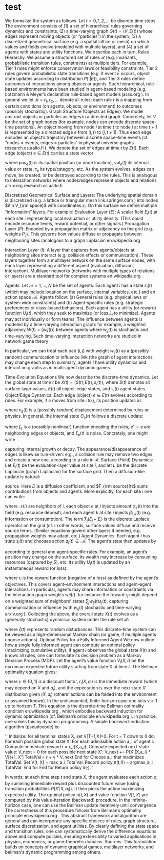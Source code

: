 # test

We formalize the system as follows. Let $t=0,1,2,\dots$ be discrete time steps. The environment consists of (1) a set of hierarchical rules governing dynamics and constraints, (2) a time-varying graph $G(t)=(V,E(t))$ whose edges represent moving objects (or “particles”) in the system, (3) a discretized geometrical surface (e.g. a spatial lattice or mesh) on which values and fields evolve (modeled with multiple layers), and (4) a set of agents with states and utility functions. We describe each in turn.
Rules Hierarchy: We assume a structured set of rules $\mathcal{R}$ (e.g. invariants, probabilistic transition rules, constraints) at multiple tiers. For example, Tier 1 rules might enforce conservation laws or feasibility constraints, Tier 2 rules govern probabilistic state transitions (e.g. if event $E$ occurs, object state updates according to distribution $P(\cdot|E)$), and Tier 3 rules define outcomes of interactions among objects or agents. Such hierarchical, rule-based environments have been studied in agent-based modeling (e.g. Lotzmann & Meyer’s declarative rule‐based agent models
jasss.org
). In general we let $\mathcal{R}={r_1,r_2,\dots}$ denote all rules; each rule $r$ is a mapping from certain conditions (on agents, objects, or environment) to outcomes (possibly stochastic).
Graph Structure (Objects as Edges): We model abstract objects or particles as edges in a directed graph. Concretely, let $V$ be the set of graph nodes (for example, nodes can encode discrete space-time positions). An object moving from node $i$ at time $t$ to node $j$ at time $t+1$ is represented by a directed edge $e$ from $(i,t)$ to $(j,t+1)$. Thus each edge encodes an object’s trajectory between discrete space–time events (cf. “nodes = events, edges = particles” in physical universe graphs
research.cs.aalto.fi
). We denote the set of edges at time $t$ by $E(t)$. Each edge (object) $e\in E(t)$ carries a state vector

where $\mathrm{pos}_e(t)$ is its spatial position (or node location), $\text{val}_e(t)$ its internal value or state, $\tau_e$ its type/category, etc. As the system evolves, edges can move, be created, or be destroyed according to the rules. This is analogous to interaction networks where nodes/edges represent objects and relations
arxiv.org
research.cs.aalto.fi

Discretized Geometrical Surface and Layers: The underlying spatial domain is discretized (e.g. a lattice or triangular mesh
link.springer.com
) into nodes $i\in V_{\rm space}$ with coordinates $x_i$. On this surface we define multiple “information” layers. For example:
Evaluation Layer ($E$): A scalar field $E_i(t)$ at each site $i$ representing local evaluation or utility density. (This could encode resource levels, reward potential, or other signals.)
Propagation Layer ($P$): Encoded by a propagation matrix or adjacency on the grid (e.g. weights $P_{ij}$). This governs how values diffuse or propagate between neighboring sites (analogous to a graph Laplacian
en.wikipedia.org

Interaction Layer ($I$): A layer that captures how agents/objects at neighboring sites interact (e.g. collision effects or communication).
These layers together form a multilayer network on the same surface nodes, with each layer representing a different aspect (evaluation, diffusion, interaction). Multilayer networks (networks with multiple types of relations or layers) are a standard tool for complex systems
en.wikipedia.org

Agents: Let $\mathcal{A}={1,\dots,N}$ be the set of agents. Each agent $i$ has a state $s_i(t)$ (which may include location on the surface, internal variables, etc.) and an action space $\mathcal{A}i$. Agents follow: (a) General rules (e.g. physical laws or system-wide constraints) and (b) Agent-specific rules (e.g. strategic preferences or class-based behaviors). Each agent has a utility (or reward) function $U_i(t)$, which they seek to maximize (or loss $L_i$ to minimize). Agents may act individually or form teams. The influence between agents is modeled by a time-varying interaction graph: for example, a weighted adjacency $W(t)=[w{ij}(t)]$ between agents where $w_{ij}(t)$ is stochastic and time-varying. Such time-varying interaction networks are studied in network game theory

In particular, we can treat each pair $(i,j)$ with weight $w_{ij}(t)$ as a (possibly random) communication or influence link (the graph of agent interactions may change each step
 In summary, agents $i$ have utility dynamics and interact on graphs as in multi-agent dynamic games

Time-Evolution Equations
We now describe the discrete-time dynamics. Let the global state at time $t$ be $X(t)=(S(t),E(t), {s_i(t)})$, where $S(t)$ denotes all surface layer values, $E(t)$ all object-edge states, and $s_i(t)$ agent states.
Object/Edge Dynamics: Each edge (object) $e\in E(t)$ evolves according to rules. For example, if $e$ moves from site $i$ to $j$, its position updates as

where $v_e(t)$ is a (possibly random) displacement determined by rules or physics. In general, the internal state $\Theta_e(t)$ follows a discrete update:

where $f_e$ is a (possibly nonlinear) function encoding the rules, ${e'\sim e}$ are neighboring edges or objects, and $\xi_e(t)$ is noise. Concretely, one might write

capturing internal growth or decay. The appearance/disappearance of edges is likewise rule-driven: e.g., a collision rule may remove two edges and create a new one, according to a rule in $\mathcal{R}$.
Surface (Field) Dynamics: Let $E_i(t)$ be the evaluation-layer value at site $i$, and let $L$ be the discrete Laplacian (graph Laplacian) for the surface grid. Then a diffusion-like update is natural:

source
​
Here $D$ is a diffusion coefficient, and $F_{\rm source}(t)$ sums contributions from objects and agents. More explicitly, for each site $i$ one can write:

where $\mathcal{N}(i)$ are neighbors of $i$, each object $e$ at $i$ injects amount $\alpha_e(t)$ into the field (e.g. resource deposit), and each agent $k$ at site $i$ injects $\beta_{i,k}(t)$ (e.g. information or consumption). The term $\sum_{j}(E_j-E_i)$ is the discrete Laplace operator on the grid (cf. In other words, surface values diffuse and receive source terms. (Similar equations govern other layers if needed, e.g. propagation weights may adapt, etc.)
Agent Dynamics: Each agent $i$ has state $s_i(t)$ and chooses action $a_i(t)\in\mathcal{A}i$. The agent’s state then updates by

according to general and agent-specific rules. For example, an agent’s position may change on the surface, its wealth may increase by consuming resources (captured by $S$), etc. Its utility $U_i(t)$ is updated by an instantaneous reward (or loss):

where $r_i$ is the reward function (negative of a loss) as defined by the agent’s objectives. This covers agent–environment interactions and agent–agent interactions. In particular, agents may share information or constraints via the interaction graph weights $w{ij}(t)$: for instance the reward $r_i$ might depend on a weighted sum of neighbors’ states $\sum_j w_{ij}(t) s_j(t)$, capturing communication or influence (with $w_{ij}(t)$ stochastic and time-varying
arxiv.org
).
Collecting the above, the overall state $X(t)$ evolves as a (generally stochastic) dynamical system under the rule set $\mathcal{R}$:

where $\zeta(t)$ represents random disturbances. This discrete-time system can be viewed as a high-dimensional Markov chain (or game, if multiple agents choose actions).
Optimal Policy for a Fully Informed Agent
We now outline how a single fully informed agent can compute an optimal policy (maximizing cumulative utility). If agent $i$ observes the global state $X(t)$ and knows all rules, one can formulate its decision problem as a Markov Decision Process (MDP). Let the agent’s value function $V_i(X,t)$ be the maximum expected future utility starting from state $X$ at time $t$. The Bellman optimality equation gives:

where $\gamma\in(0,1]$ is a discount factor, $r_i(X,a_i)$ is the immediate reward (which may depend on $X$ and $a_i$), and the expectation is over the next state $X'$ distribution given $(X,a_i)$ (others’ actions can be folded into the environment or assumed known). In the undiscounted, finite-horizon case one sets $\gamma=1$ up to horizon $T$. This equation is the discrete-time Bellman optimality condition
en.wikipedia.org
, which embodies backward induction for dynamic optimization (cf. Bellman’s principle
en.wikipedia.org
). In practice, one solves this by dynamic programming. A simple backward-induction algorithm (pseudocode) is:


''
Initialize: for all terminal states X, set V[T+1,X]=0.
For t = T down to 0 do:
    For each possible global state X:
        For each admissible action a_i of agent i:
            Compute immediate reward r = r_i(X,a_i).
            Compute expected next-state value:
                V_next = 0
                for each possible next state X':
                    V_next += P(X'|X,a_i) * V[t+1, X']
            TotalVal = r + γ * V_next
        End for
        Choose a_i that maximizes TotalVal.
        Set V[t, X] = max_a_i TotalVal.
        Record policy π(t,X) = argmax_a_i TotalVal.
    End for
End for
Return policy π(·).
''

In words: at each time step $t$ and state $X$, the agent evaluates each action $a_i$ by summing immediate reward plus discounted future value (using transition probabilities $P(X'|X,a_i)$). It then picks the action maximizing expected utility. The optimal policy $\pi(t,X)$ and value function $V[t,X]$ are computed by this value-iteration (backward) procedure. In the infinite-horizon case, one can use the Bellman update iteratively until convergence. The correctness of this procedure follows from Bellman’s optimality principle
en.wikipedia.org
. This abstract framework and algorithm are general and can incorporate any specific choices of rules, graph structure, surface discretization, and agent utilities. By clearly defining the state space and transition rules, one can systematically derive the difference equations above and compute policies, ensuring extensibility to varied applications in physics, economics, or game-theoretic domains. Sources: This formulation builds on concepts of dynamic graphical games, multilayer networks, and bellman's dynamic programming among others.

